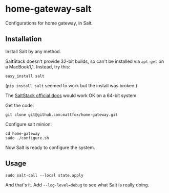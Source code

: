 # home-gateway-salt

Configurations for home gateway, in Salt.

## Installation

Install Salt by any method.

SaltStack doesn't provide 32-bit builds, so can't be installed via `apt-get` on a MacBook1,1. Instead, try this:

```
easy_install salt
```

(`pip install salt` seemed to work but the install was broken.)

The [SaltStack official docs](http://repo.saltstack.com/) would work OK on a 64-bit system.

Get the code:

```
git clone git@github.com:mattfox/home-gateway.git
```

Configure salt minion:

```
cd home-gateway
sudo ./configure.sh
```

Now Salt is ready to configure the system.

## Usage

```
sudo salt-call --local state.apply
```

And that's it. Add `--log-level=debug` to see what Salt is really doing.
